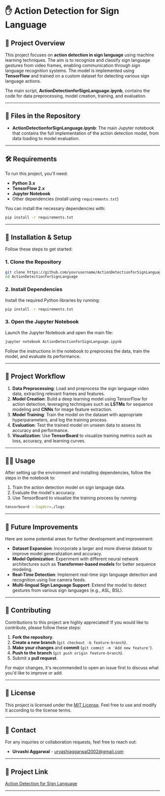 # ✋ Action Detection for Sign Language

## 📖 Project Overview

This project focuses on **action detection in sign language** using machine learning techniques. The aim is to recognize and classify sign language gestures from video frames, enabling communication through sign language recognition systems. The model is implemented using **TensorFlow** and trained on a custom dataset for detecting various sign language actions.

The main script, **ActionDetectionforSignLanguage.ipynb**, contains the code for data preprocessing, model creation, training, and evaluation.

---

## 📂 Files in the Repository

- **ActionDetectionforSignLanguage.ipynb**: The main Jupyter notebook that contains the full implementation of the action detection model, from data loading to model evaluation.
  
---

## 🛠️ Requirements

To run this project, you'll need:

- **Python 3.x**
- **TensorFlow 2.x**
- **Jupyter Notebook**
- Other dependencies (install using `requirements.txt`)

You can install the necessary dependencies with:

```bash
pip install -r requirements.txt
```

---

## 🚀 Installation & Setup

Follow these steps to get started:

### 1. Clone the Repository

```bash
git clone https://github.com/yourusername/ActionDetectionforSignLanguage.git
cd ActionDetectionforSignLanguage
```

### 2. Install Dependencies

Install the required Python libraries by running:

```bash
pip install -r requirements.txt
```

### 3. Open the Jupyter Notebook

Launch the Jupyter Notebook and open the main file:

```bash
jupyter notebook ActionDetectionforSignLanguage.ipynb
```

Follow the instructions in the notebook to preprocess the data, train the model, and evaluate its performance.

---

## 🎯 Project Workflow

1. **Data Preprocessing**: Load and preprocess the sign language video data, extracting relevant frames and features.
2. **Model Creation**: Build a deep learning model using TensorFlow for action detection, leveraging techniques such as **LSTMs** for sequence modeling and **CNNs** for image feature extraction.
3. **Model Training**: Train the model on the dataset with appropriate hyperparameters, and log the training process.
4. **Evaluation**: Test the trained model on unseen data to assess its accuracy and performance.
5. **Visualization**: Use **TensorBoard** to visualize training metrics such as loss, accuracy, and learning curves.

---

## 🧑‍💻 Usage

After setting up the environment and installing dependencies, follow the steps in the notebook to:

1. Train the action detection model on sign language data.
2. Evaluate the model's accuracy.
3. Use TensorBoard to visualize the training process by running:

```bash
tensorboard --logdir=./logs
```

---

## 🔧 Future Improvements

Here are some potential areas for further development and improvement:

- **Dataset Expansion**: Incorporate a larger and more diverse dataset to improve model generalization and accuracy.
- **Model Optimization**: Experiment with different neural network architectures such as **Transformer-based models** for better sequence modeling.
- **Real-Time Detection**: Implement real-time sign language detection and recognition using live camera feeds.
- **Multi-lingual Sign Language Support**: Extend the model to detect gestures from various sign languages (e.g., ASL, BSL).

---

## 🤝 Contributing

Contributions to this project are highly appreciated! If you would like to contribute, please follow these steps:

1. **Fork the repository**.
2. **Create a new branch** (`git checkout -b feature-branch`).
3. **Make your changes** and **commit** (`git commit -m 'Add new feature'`).
4. **Push to the branch** (`git push origin feature-branch`).
5. Submit a **pull request**.

For major changes, it's recommended to open an issue first to discuss what you'd like to improve or add.

---

## 📜 License

This project is licensed under the [MIT License](LICENSE). Feel free to use and modify it according to the license terms.

---

## 📧 Contact

For any inquiries or collaboration requests, feel free to reach out:

- **Urvashi Aggarwal** - [urvashiaggarwal2002@gmail.com](mailto:urvashiaggarwal2002@gmail.com)

---

## 🔗 Project Link

[Action Detection for Sign Language](https://github.com/yourusername/ActionDetectionforSignLanguage)

---
